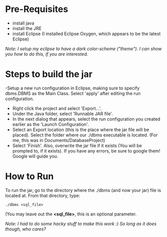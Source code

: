 # Pre-Requisites

- install java
- install the JRE
- install Eclipse (I installed Eclipse Oxygen, which appears to be the latest Eclipse)

*Note: I setup my eclipse to have a dark color-scheme ("theme"). I can show you how to do this, if you are interested.*

# Steps to build the jar

-Setup a new run configuration in Eclipse, making sure to specify dbms.DBMS as the Main Class. Select 'apply' after editing the run configuration.
- Right click the project and select 'Export...'.
- Under the Java folder, select 'Runnable JAR file'.
- In the next dialog that appears, select the run configuration you created earlier as the 'Launch Configuration'.
- Select an Export location (this is the place where the jar file will be placed). Select the folder where our ./dbms executable is located. (For me, this was in Documents/DatabaseProject)
- Select 'Finish'. Also, overwrite the jar file if it exists (You will be prompted to, if it exists). If you have any errors, be sure to google them! Google will guide you.

# How to Run

To run the jar, go to the directory where the ./dbms (and now your jar) file is located at. From that directory, type:

	./dbms <sql_file>
	
(You may leave out the **<sql_file>**, this is an optional parameter.

*Note: I had to do some hacky stuff to make this work :) So long as it does though, who cares?*